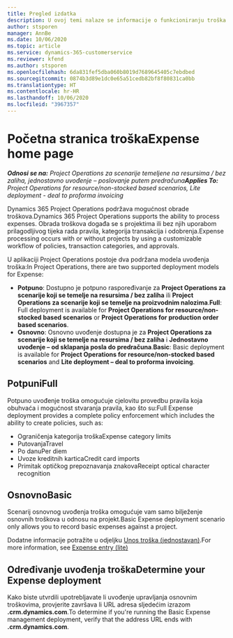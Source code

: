 ```yaml
---
title: Pregled izdatka
description: U ovoj temi nalaze se informacije o funkcioniranju troška u aplikaciji Project Operations.
author: stsporen
manager: AnnBe
ms.date: 10/06/2020
ms.topic: article
ms.service: dynamics-365-customerservice
ms.reviewer: kfend
ms.author: stsporen
ms.openlocfilehash: 6da831fef5dba060b8019d7689645405c7ebdbed
ms.sourcegitcommit: 0874b3d89e1dc0e65a51cedb82bf8f80831ca0bb
ms.translationtype: HT
ms.contentlocale: hr-HR
ms.lasthandoff: 10/06/2020
ms.locfileid: "3967357"
---
```

# <a name="expense-home-page"></a><span data-ttu-id="80312-103">Početna stranica troška</span><span class="sxs-lookup"><span data-stu-id="80312-103">Expense home page</span></span>

<span data-ttu-id="80312-104">_**Odnosi se na:** Project Operations za scenarije temeljene na resursima / bez zaliha, jednostavno uvođenje – poslovanje putem predračuna_</span><span class="sxs-lookup"><span data-stu-id="80312-104">_**Applies To:** Project Operations for resource/non-stocked based scenarios, Lite deployment - deal to proforma invoicing_</span></span>


<span data-ttu-id="80312-105">Dynamics 365 Project Operations podržava mogućnost obrade troškova.</span><span class="sxs-lookup"><span data-stu-id="80312-105">Dynamics 365 Project Operations supports the ability to process expenses.</span></span> <span data-ttu-id="80312-106">Obrada troškova događa se s projektima ili bez njih uporabom prilagodljivog tijeka rada pravila, kategorija transakcija i odobrenja.</span><span class="sxs-lookup"><span data-stu-id="80312-106">Expense processing occurs with or without projects by using a customizable workflow of policies, transaction categories, and approvals.</span></span>

<span data-ttu-id="80312-107">U aplikaciji Project Operations postoje dva podržana modela uvođenja troška:</span><span class="sxs-lookup"><span data-stu-id="80312-107">In Project Operations, there are two supported deployment models for Expense:</span></span> 

- <span data-ttu-id="80312-108">**Potpuno**: Dostupno je potpuno raspoređivanje za **Project Operations za scenarije koji se temelje na resursima / bez zaliha** ili **Project Operations za scenarije koji se temelje na proizvodnim nalozima**.</span><span class="sxs-lookup"><span data-stu-id="80312-108">**Full**: Full deployment is available for **Project Operations for resource/non-stocked based scenarios** or **Project Operations for production order based scenarios**.</span></span>
- <span data-ttu-id="80312-109">**Osnovno**: Osnovno uvođenje dostupna je za **Project Operations za scenarije koji se temelje na resursima / bez zaliha** i **Jednostavno uvođenje – od sklapanja posla do predračuna**.</span><span class="sxs-lookup"><span data-stu-id="80312-109">**Basic**: Basic deployment is available for **Project Operations for resource/non-stocked based scenarios** and **Lite deployment – deal to proforma invoicing**.</span></span>

## <a name="full"></a><span data-ttu-id="80312-110">Potpuni</span><span class="sxs-lookup"><span data-stu-id="80312-110">Full</span></span> 
<span data-ttu-id="80312-111">Potpuno uvođenje troška omogućuje cjelovitu provedbu pravila koja obuhvaća i mogućnost stvaranja pravila, kao što su:</span><span class="sxs-lookup"><span data-stu-id="80312-111">Full Expense deployment provides a complete policy enforcement which includes the ability to create policies, such as:</span></span>

  - <span data-ttu-id="80312-112">Ograničenja kategorija troška</span><span class="sxs-lookup"><span data-stu-id="80312-112">Expense category limits</span></span>
  - <span data-ttu-id="80312-113">Putovanja</span><span class="sxs-lookup"><span data-stu-id="80312-113">Travel</span></span>
  - <span data-ttu-id="80312-114">Po danu</span><span class="sxs-lookup"><span data-stu-id="80312-114">Per diem</span></span>
  - <span data-ttu-id="80312-115">Uvoze kreditnih kartica</span><span class="sxs-lookup"><span data-stu-id="80312-115">Credit card imports</span></span>
  - <span data-ttu-id="80312-116">Primitak optičkog prepoznavanja znakova</span><span class="sxs-lookup"><span data-stu-id="80312-116">Receipt optical character recognition</span></span>

## <a name="basic"></a><span data-ttu-id="80312-117">Osnovno</span><span class="sxs-lookup"><span data-stu-id="80312-117">Basic</span></span> 
<span data-ttu-id="80312-118">Scenarij osnovnog uvođenja troška omogućuje vam samo bilježenje osnovnih troškova u odnosu na projekt.</span><span class="sxs-lookup"><span data-stu-id="80312-118">Basic Expense deployment scenario only allows you to record basic expenses against a project.</span></span> 

<span data-ttu-id="80312-119">Dodatne informacije potražite u odjeljku [Unos troška (jednostavan)](basic-expense.md).</span><span class="sxs-lookup"><span data-stu-id="80312-119">For more information, see [Expense entry (lite)](basic-expense.md)</span></span>

## <a name="determine-your-expense-deployment"></a><span data-ttu-id="80312-120">Određivanje uvođenja troška</span><span class="sxs-lookup"><span data-stu-id="80312-120">Determine your Expense deployment</span></span>
<span data-ttu-id="80312-121">Kako biste utvrdili upotrebljavate li uvođenje upravljanja osnovnim troškovima, provjerite završava li URL adresa sljedećim izrazom **.crm.dynamics.com**.</span><span class="sxs-lookup"><span data-stu-id="80312-121">To determine if you're running the Basic Expense management deployment, verify that the address URL ends with **.crm.dynamics.com**.</span></span> 
